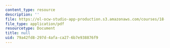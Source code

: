 ```yaml
---
content_type: resource
description: ''
file: https://ol-ocw-studio-app-production.s3.amazonaws.com/courses/18-600-probability-and-random-variables-fall-2019/79a42fd8297d4afaca276b7e938876f9_MIT18_600F19_lec21.pdf
file_type: application/pdf
resourcetype: Document
title: null
uid: 79a42fd8-297d-4afa-ca27-6b7e938876f9
---
```

